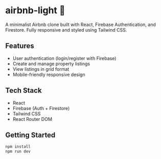 # airbnb-light 🏡

A minimalist Airbnb clone built with React, Firebase Authentication, and Firestore. Fully responsive and styled using Tailwind CSS.

## Features
- User authentication (login/register with Firebase)
- Create and manage property listings
- View listings in grid format
- Mobile-friendly responsive design

## Tech Stack
- React
- Firebase (Auth + Firestore)
- Tailwind CSS
- React Router DOM

## Getting Started
```bash
npm install
npm run dev
